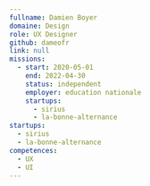 ```yaml
---
fullname: Damien Boyer
domaine: Design
role: UX Designer
github: dameofr
link: null
missions:
  - start: 2020-05-01
    end: 2022-04-30
    status: independent
    employer: education nationale
    startups:
      - sirius
      - la-bonne-alternance
startups:
  - sirius
  - la-bonne-alternance
competences:
  - UX
  - UI
---
```

